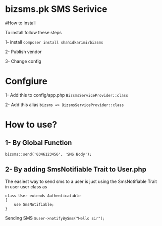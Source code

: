 # bizsms.pk SMS Serivice

#How to install

To install follow these steps

1- install `composer install shahidkarimi/bizsms`

2- Publish vendor

3- Change config


# Confgiure

1- Add this to config/app.php `BizsmsServiceProvider::class`

2- Add this alias `bizsms => BizsmsServiceProvider::class`

# How to use?
## 1- By Global Function

`bizsms::send('0346123456', 'SMS Body');`

## 2- By adding SmsNotifiable Trait to User.php
The easiest way to send sms to a user is just using the SmsNotifiable Trait in user user class as 

```
class User extends Authenticatable
{
    use SmsNotifiable;
}
```

Sending SMS
`$user->notifyBySms("Hello sir");`

